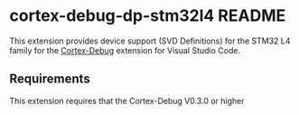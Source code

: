# cortex-debug-dp-stm32l4 README

This extension provides device support (SVD Definitions) for the STM32 L4 family for the [Cortex-Debug](https://marketplace.visualstudio.com/items?itemName=marus25.cortex-debug) extension for Visual Studio Code.

## Requirements

This extension requires that the Cortex-Debug V0.3.0 or higher

